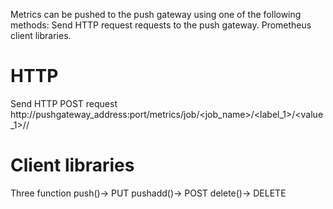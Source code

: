 Metrics can be pushed to the push gateway using one of the following methods:
Send HTTP request requests to the push gateway.
Prometheus client libraries.

# HTTP
Send HTTP POST request 
http://pushgateway_address:port/metrics/job/<job_name>/<label_1>/<value_1>/<label2>/<value2>

# Client libraries
Three function
push()-> PUT
pushadd()-> POST
delete()-> DELETE